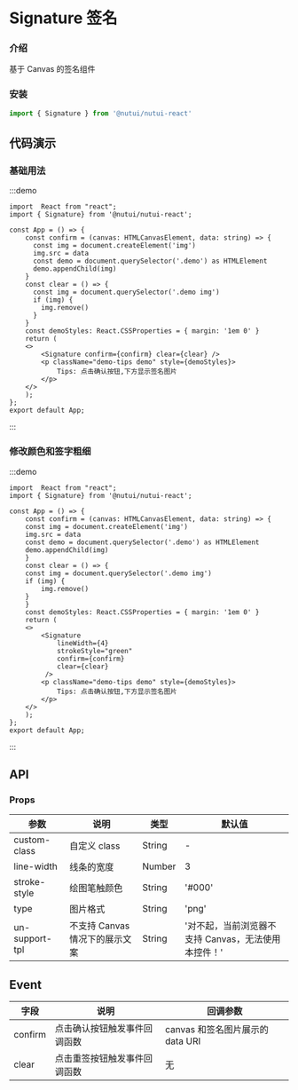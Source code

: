 # Signature 签名

### 介绍

基于 Canvas 的签名组件

### 安装

```javascript
import { Signature } from '@nutui/nutui-react'
```

## 代码演示

### 基础用法

:::demo

```tsx
import  React from "react";
import { Signature} from '@nutui/nutui-react';

const App = () => {
    const confirm = (canvas: HTMLCanvasElement, data: string) => {
      const img = document.createElement('img')
      img.src = data
      const demo = document.querySelector('.demo') as HTMLElement
      demo.appendChild(img)
    }
    const clear = () => {
      const img = document.querySelector('.demo img')
      if (img) {
        img.remove()
      }
    }
    const demoStyles: React.CSSProperties = { margin: '1em 0' }
    return (
    <>
        <Signature confirm={confirm} clear={clear} />
        <p className="demo-tips demo" style={demoStyles}>
            Tips: 点击确认按钮,下方显示签名图片
        </p>
    </>
    );
};
export default App;
```

:::

### 修改颜色和签字粗细

:::demo

```tsx
import  React from "react";
import { Signature} from '@nutui/nutui-react';

const App = () => {
    const confirm = (canvas: HTMLCanvasElement, data: string) => {
    const img = document.createElement('img')
    img.src = data
    const demo = document.querySelector('.demo') as HTMLElement
    demo.appendChild(img)
    }
    const clear = () => {
    const img = document.querySelector('.demo img')
    if (img) {
        img.remove()
    }
    }
    const demoStyles: React.CSSProperties = { margin: '1em 0' }
    return (
    <>
        <Signature
            lineWidth={4}
            strokeStyle="green"
            confirm={confirm}
            clear={clear}
         />
        <p className="demo-tips demo" style={demoStyles}>
            Tips: 点击确认按钮,下方显示签名图片
        </p>
    </>
    );
};
export default App;
```

:::

## API

### Props

| 参数           | 说明                           | 类型   | 默认值                                              |
| -------------- | ------------------------------ | ------ | --------------------------------------------------- |
| custom-class   | 自定义 class                   | String | -                                                   |
| line-width     | 线条的宽度                     | Number | 3                                                   |
| stroke-style   | 绘图笔触颜色                   | String | '#000'                                              |
| type           | 图片格式                       | String | 'png'                                               |
| un-support-tpl | 不支持 Canvas 情况下的展示文案 | String | '对不起，当前浏览器不支持 Canvas，无法使用本控件！' |

## Event

| 字段    | 说明                         | 回调参数                         |
| ------- | ---------------------------- | -------------------------------- |
| confirm | 点击确认按钮触发事件回调函数 | canvas 和签名图片展示的 data URI |
| clear   | 点击重签按钮触发事件回调函数 | 无                               |
